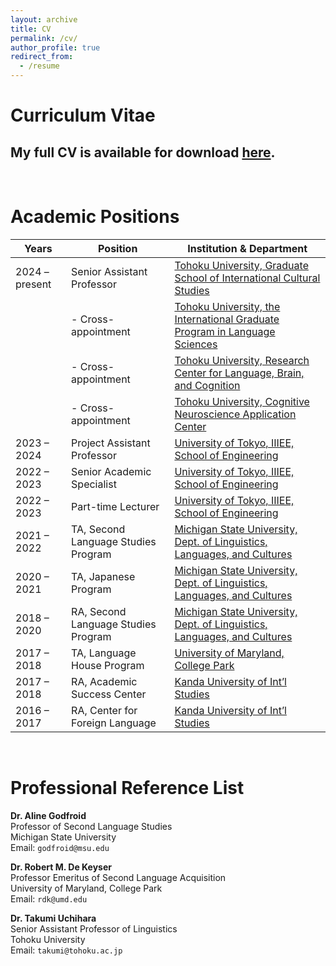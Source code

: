 ```yaml
---
layout: archive
title: CV
permalink: /cv/
author_profile: true
redirect_from:
  - /resume
---
```


# Curriculum Vitae

## My full CV is available for download [**here**](https://github.com/maieryo/research/blob/master/RyoMaieCV.pdf).
<br>

# Academic Positions

| Years         | Position                                | Institution & Department                                           |
|---------------|------------------------------------------|--------------------------------------------------------------------|
| 2024 – present| Senior Assistant Professor               | [Tohoku University, Graduate School of International Cultural Studies](https://www.intcul.tohoku.ac.jp/english/) |
|               | - Cross-appointment                      | [Tohoku University, the International Graduate Program in Language Sciences](https://www.intcul.tohoku.ac.jp/igpls/) |
|               | - Cross-appointment                      | [Tohoku University, Research Center for Language, Brain, and Cognition](https://sites.google.com/view/lbcresearchcenter) |
|               | - Cross-appointment                      | [Tohoku University, Cognitive Neuroscience Application Center](https://cognac.tohoku.ac.jp/eng/) |
| 2023 – 2024   | Project Assistant Professor              | [University of Tokyo, IIIEE, School of Engineering](https://sites.google.com/g.ecc.u-tokyo.ac.jp/global-education/menu) |
| 2022 – 2023   | Senior Academic Specialist               | [University of Tokyo, IIIEE, School of Engineering](https://sites.google.com/g.ecc.u-tokyo.ac.jp/global-education/menu) |
| 2022 – 2023   | Part-time Lecturer                       | [University of Tokyo, IIIEE, School of Engineering](https://sites.google.com/g.ecc.u-tokyo.ac.jp/global-education/menu) |
| 2021 – 2022   | TA, Second Language Studies Program      | [Michigan State University, Dept. of Linguistics, Languages, and Cultures](https://sls.msu.edu/) |
| 2020 – 2021   | TA, Japanese Program                     | [Michigan State University, Dept. of Linguistics, Languages, and Cultures](https://lilac.msu.edu/japanese/) |
| 2018 – 2020   | RA, Second Language Studies Program      | [Michigan State University, Dept. of Linguistics, Languages, and Cultures](https://sls.msu.edu/) |
| 2017 – 2018   | TA, Language House Program               | [University of Maryland, College Park](https://sllc.umd.edu/special-programs/language-house) |
| 2017 – 2018   | RA, Academic Success Center              | [Kanda University of Int’l Studies](https://www.kandagaigo.ac.jp/kuis/) |
| 2016 – 2017   | RA, Center for Foreign Language          | [Kanda University of Int’l Studies](https://www.kandagaigo.ac.jp/kuis/) |

<br>

# Professional Reference List
**Dr. Aline Godfroid**<br>
Professor of Second Language Studies<br>
Michigan State University<br>
Email: `godfroid@msu.edu`<br>

**Dr. Robert M. De Keyser**<br>
Professor Emeritus of Second Language Acquisition<br>
University of Maryland, College Park<br>
Email: `rdk@umd.edu`<br>

**Dr. Takumi Uchihara**<br>
Senior Assistant Professor of Linguistics<br>
Tohoku University<br>
Email: `takumi@tohoku.ac.jp`<br>

